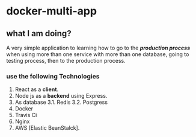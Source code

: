 # docker-multi-app

## what I am doing?
A very simple application to learning how to go to the ***production process*** when using more than one service with more than one database, going to testing process, then to the production process.

### use the following Technologies
1. React as  a **client**.
2. Node js as a **backend** using Express.
3. As database 
3.1. Redis
 3.2. Postgress
5. Docker
6. Travis Ci
7. Nginx
8. AWS [Elastic BeanStalck].
